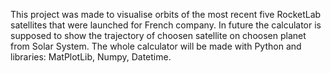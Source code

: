 <p>
  This project was made to visualise orbits of the most recent five RocketLab satellites that were launched for French company.
  In future the calculator is supposed to show the trajectory of choosen satellite on choosen planet from Solar System.
  The whole calculator will be made with Python and libraries: MatPlotLib, Numpy, Datetime.
</p>
